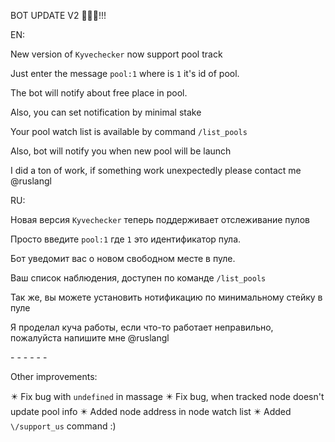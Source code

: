 BOT UPDATE V2 🎉🎉🎉\!\!\!

EN:

New version of `Kyvechecker` now support pool track

Just enter the message `pool:1` where is `1` it's id of pool\. 

The bot will notify about free place in pool\.

Also, you can set notification by minimal stake 

Your pool watch list is available by command `/list_pools`

Also, bot will notify you when new pool will be launch 

I did a ton of work, if something work unexpectedly please contact me @ruslangl

RU: 

Новая версия `Kyvechecker` теперь поддерживает отслеживание пулов

Просто введите `pool:1` где `1`  это идентификатор пула\.

Бот уведомит вас о новом свободном месте в пуле\.

Ваш список наблюдения, доступен по команде `/list_pools`

Так же, вы можете установить нотификацию по минимальному стейку в пуле

Я проделал куча работы, если что\-то работает неправильно, пожалуйста напишите мне @ruslangl

\- \- \- \- \- \-

Other improvements:

✴️ Fix bug  with `undefined` in massage
✴️ Fix bug, when tracked node doesn't update pool info
✴️ Added node address in node watch list
✴️ Added `\/support_us` command :\)



